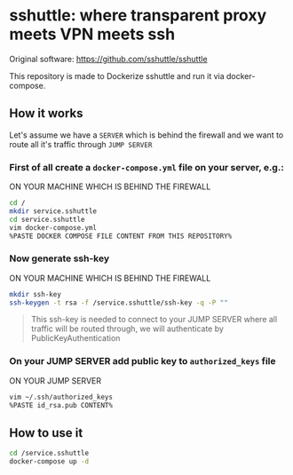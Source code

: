 # sshuttle: where transparent proxy meets VPN meets ssh

Original software: https://github.com/sshuttle/sshuttle

This repository is made to Dockerize sshuttle and run it via docker-compose.

## How it works
Let's assume we have a `SERVER` which is behind the firewall and we want to route all it's traffic through `JUMP SERVER`

### First of all create a `docker-compose.yml` file on your server, e.g.:
ON YOUR MACHINE WHICH IS BEHIND THE FIREWALL
```sh
cd /
mkdir service.sshuttle
cd service.sshuttle
vim docker-compose.yml
%PASTE DOCKER COMPOSE FILE CONTENT FROM THIS REPOSITORY%
```

### Now generate ssh-key
ON YOUR MACHINE WHICH IS BEHIND THE FIREWALL
```sh
mkdir ssh-key
ssh-keygen -t rsa -f /service.sshuttle/ssh-key -q -P ""
```

> This ssh-key is needed to connect to your JUMP SERVER where all traffic will be routed through, we will authenticate by PublicKeyAuthentication

### On your JUMP SERVER add public key to `authorized_keys` file
ON YOUR JUMP SERVER
```sh
vim ~/.ssh/authorized_keys
%PASTE id_rsa.pub CONTENT%
```

## How to use it
```sh
cd /service.sshuttle
docker-compose up -d
```